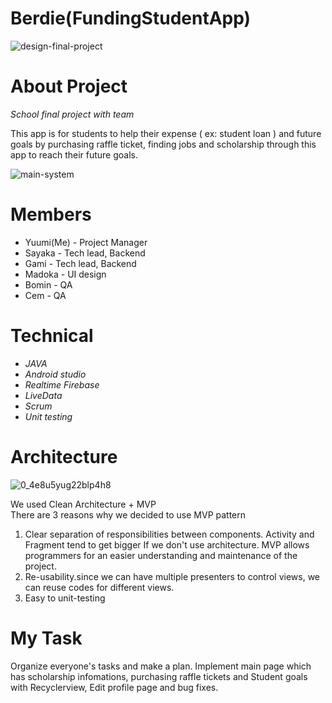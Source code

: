 # Berdie(FundingStudentApp)

![design-final-project](https://user-images.githubusercontent.com/26515369/42723121-df9dcb16-870c-11e8-8d78-c833ae39606f.png)

# About Project

*School final project with team*

This app is for students to help their expense ( ex: student loan ) and future goals by purchasing raffle ticket,  finding jobs and scholarship through this app to reach their future goals.

![main-system](https://user-images.githubusercontent.com/26515369/42723130-06112112-870d-11e8-8b12-1840b01d6b01.png)

# Members

* Yuumi(Me) - Project Manager  
* Sayaka - Tech lead, Backend  
* Gami - Tech lead, Backend  
* Madoka - UI design  
* Bomin - QA  
* Cem - QA  

# Technical  
* *JAVA*
* *Android studio*  
* *Realtime Firebase*
* *LiveData*  
* *Scrum* 
* *Unit testing*  
  
# Architecture
![0_4e8u5yug22blp4h8](https://user-images.githubusercontent.com/26515369/42732887-3a6a28a6-87de-11e8-8df3-b0ee1137f2b2.png)

We used Clean Architecture + MVP  
There are 3 reasons why we decided to use MVP pattern

1. Clear separation of responsibilities between components. Activity and Fragment tend to get bigger If we don't use architecture. MVP allows programmers for an easier understanding and maintenance of the project.  
2. Re-usability.since we can have multiple presenters to control views, we can reuse codes for different views.   
3. Easy to unit-testing  

# My Task
Organize everyone's tasks and make a plan. Implement main page which has scholarship infomations,  purchasing raffle tickets and Student goals with Recyclerview, Edit profile page and bug fixes.
